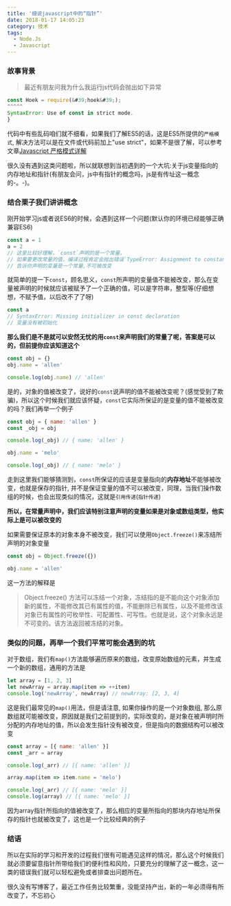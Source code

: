 ```yaml
---
title: '细说javascript中的“指针”'
date: 2018-01-17 14:05:23
category: 技术
tags:
  - Node.Js
  - Javascript
---
```


### 故事背景

> 最近有朋友问我为什么我运行js代码会抛出如下异常

```js
const Hoek = require(&#39;hoek&#39;);
^^^^^
SyntaxError: Use of const in strict mode.
} 
```
<!-- more -->
代码中有些乱码咱们就不细看，如果我们了解ES5的话，这是ES5所提供的`严格模式`, 解决方法可以是在文件或代码前加上"use strict"，如果不是很了解，可以参考文章[Javascript 严格模式详解](http://www.ruanyifeng.com/blog/2013/01/javascript_strict_mode.html)

很久没有遇到这类问题啦，所以就联想到当初遇到的一个大坑:关于js变量指向的内存地址和指针(有朋友会问，js中有指针的概念吗，js是有传址这一概念的-。-)。

### 结合栗子我们讲讲概念

刚开始学习js或者说ES6的时候，会遇到这样一个问题(默认你的环境已经能够正确兼容ES6)
```js
const a = 1
a = 2
// 这里比较好理解，`const`声明的是一个常量，
// 如果要更改常量的值，编译过程肯定会抛出错误`TypeError: Assignment to constant variable`
// 告诉你声明的变量是一个常量,不可被改变
```

就简单的提一下`const`，顾名思义，`const`所声明的变量值不能被改变，那么在变量被声明的时候就应该被赋予了一个正确的值，可以是字符串，整型等(仔细想想，不赋予值，以后改不了了呀)

```js
const a
// SyntaxError: Missing initializer in const declaration
// 变量没有被初始化
```

**那么我们是不是就可以安然无忧的用`const`来声明我们的常量了呢，答案是可以的，但前提你应该知道这个**

```js
const obj = {}
obj.name = 'allen'

console.log(obj.name) // 'allen'
```

是的，对象的值被改变了，说好的`const`说声明的值不能被改变呢？(感觉受到了欺骗)，所以这个时候我们就应该怀疑，`const`它实际所保证的是变量的值不能被改变的吗？我们再举一个例子

```js
const obj = { name: 'allen' }
const _obj = obj

console.log(_obj) // { name: 'allen' }

obj.name = 'melo'

console.log(_obj) // { name: 'melo' }
```

走到这里我们能够猜测到，`const`所保证的应该是变量指向的**内存地址**不能够被改变，也就是保存的指针, 并不是保证变量的值不可以被改变，同理，当我们操作数组的时候，也会出现类似的情况，这就是`引用传递`(`指针传递`)

**所以，在常量声明中，我们应该特别注意声明的变量如果是对象或数组类型，他实际上是可以被改变的**

如果需要保证原本的对象本身不被改变，我们可以使用`Object.freeze()`来冻结所声明的对象变量

```js
const obj = Object.freeze({})

obj.name = 'allen'
```
这一方法的解释是
> Object.freeze() 方法可以冻结一个对象，冻结指的是不能向这个对象添加新的属性，不能修改其已有属性的值，不能删除已有属性，以及不能修改该对象已有属性的可枚举性、可配置性、可写性。也就是说，这个对象永远是不可变的。该方法返回被冻结的对象。

### 类似的问题，再举一个我们平常可能会遇到的坑

对于数组，我们有`map()`方法能够遍历原来的数组，改变原始数组的元素，并生成一个新的数组，通用的方法是

```js
let array = [1, 2, 3]
let newArray = array.map(item => ++item)
console.log('newArray', newArray) // newArray: [2, 3, 4]
```
这是我们最常见的`map()`用法，但是请注意, 如果你操作的是一个对象数组, 那么原数组就可能被改变，原因就是我们之前提到的，实际改变的，是对象在被声明时所分配的内存地址的值，所以会发生指针没有被改变，但是指向的数据结构可以被改变

```js
const array = [{ name: 'allen' }]
const _arr = array

console.log(_arr) // [{ name: 'allen' }]

array.map(item => item.name = 'melo')

console.log(_arr) // [{ name: 'melo' }]
console.log(array) // [{ name: 'melo' }]
```
因为array指针所指向的值被改变了，那么相应的变量所指向的那块内存地址所保存的指针也就被改变了，这也是一个比较经典的例子

### 结语

所以在实际的学习和开发的过程我们很有可能遇见这样的情况，那么这个时候我们就必须要留意指针所带给我们的便利性和风险，只要充分的理解了这一概念，这一类的错误我们就可以轻松避免或者排查出问题所在。

很久没有写博客了，最近工作任务比较繁重，没能坚持产出，新的一年必须得有所改变了，不忘初心
